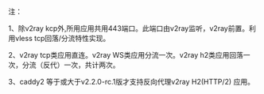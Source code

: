 注：

1、除v2ray kcp外,所用应用共用443端口。此端口由v2ray监听，v2ray前置。利用vless tcp回落/分流特性实现。

2、v2ray tcp类应用直连。v2ray WS类应用分流一次。v2ray h2类应用回落一次，分流（反代）一次，共计两次。

3、caddy2 等于或大于v2.2.0-rc.1版才支持反向代理v2ray H2(HTTP/2) 应用。
